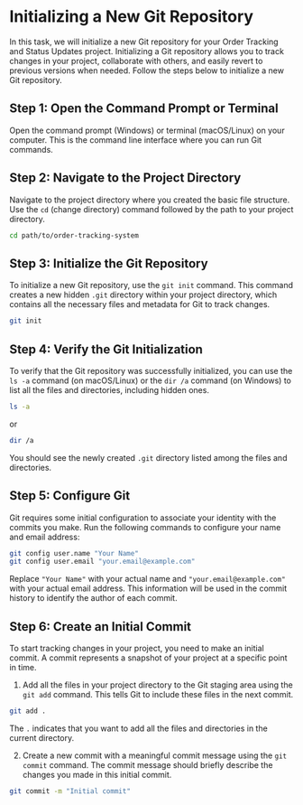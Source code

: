 # Initializing a New Git Repository

In this task, we will initialize a new Git repository for your Order Tracking and Status Updates project. Initializing a Git repository allows you to track changes in your project, collaborate with others, and easily revert to previous versions when needed. Follow the steps below to initialize a new Git repository.

## Step 1: Open the Command Prompt or Terminal

Open the command prompt (Windows) or terminal (macOS/Linux) on your computer. This is the command line interface where you can run Git commands.

## Step 2: Navigate to the Project Directory

Navigate to the project directory where you created the basic file structure. Use the `cd` (change directory) command followed by the path to your project directory.

```bash
cd path/to/order-tracking-system
```

## Step 3: Initialize the Git Repository

To initialize a new Git repository, use the `git init` command. This command creates a new hidden `.git` directory within your project directory, which contains all the necessary files and metadata for Git to track changes.

```bash
git init
```

## Step 4: Verify the Git Initialization

To verify that the Git repository was successfully initialized, you can use the `ls -a` command (on macOS/Linux) or the `dir /a` command (on Windows) to list all the files and directories, including hidden ones.

```bash
ls -a
```

or

```bash
dir /a
```

You should see the newly created `.git` directory listed among the files and directories.

## Step 5: Configure Git

Git requires some initial configuration to associate your identity with the commits you make. Run the following commands to configure your name and email address:

```bash
git config user.name "Your Name"
git config user.email "your.email@example.com"
```

Replace `"Your Name"` with your actual name and `"your.email@example.com"` with your actual email address. This information will be used in the commit history to identify the author of each commit.

## Step 6: Create an Initial Commit

To start tracking changes in your project, you need to make an initial commit. A commit represents a snapshot of your project at a specific point in time.

1. Add all the files in your project directory to the Git staging area using the `git add` command. This tells Git to include these files in the next commit.

```bash
git add .
```

The `.` indicates that you want to add all the files and directories in the current directory.

2. Create a new commit with a meaningful commit message using the `git commit` command. The commit message should briefly describe the changes you made in this initial commit.

```bash
git commit -m "Initial commit"
```

